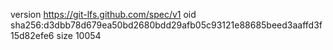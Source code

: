 version https://git-lfs.github.com/spec/v1
oid sha256:d3dbb78d679ea50bd2680bdd29afb05c93121e88685beed3aaffd3f15d82efe6
size 10054
